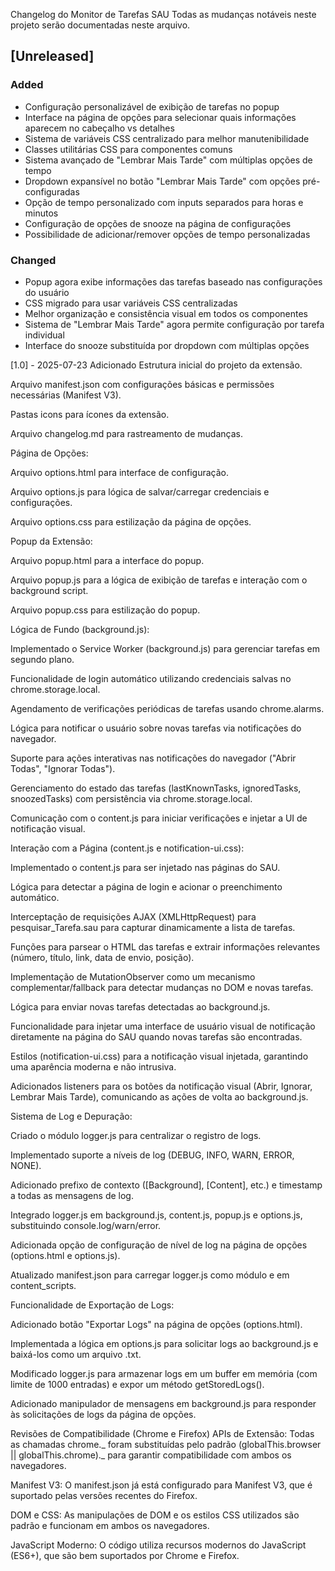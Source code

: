 Changelog do Monitor de Tarefas SAU
Todas as mudanças notáveis neste projeto serão documentadas neste arquivo.

## [Unreleased]

### Added
- Configuração personalizável de exibição de tarefas no popup
- Interface na página de opções para selecionar quais informações aparecem no cabeçalho vs detalhes
- Sistema de variáveis CSS centralizado para melhor manutenibilidade
- Classes utilitárias CSS para componentes comuns
- Sistema avançado de "Lembrar Mais Tarde" com múltiplas opções de tempo
- Dropdown expansível no botão "Lembrar Mais Tarde" com opções pré-configuradas
- Opção de tempo personalizado com inputs separados para horas e minutos
- Configuração de opções de snooze na página de configurações
- Possibilidade de adicionar/remover opções de tempo personalizadas

### Changed
- Popup agora exibe informações das tarefas baseado nas configurações do usuário
- CSS migrado para usar variáveis CSS centralizadas
- Melhor organização e consistência visual em todos os componentes
- Sistema de "Lembrar Mais Tarde" agora permite configuração por tarefa individual
- Interface do snooze substituída por dropdown com múltiplas opções

[1.0] - 2025-07-23
Adicionado
Estrutura inicial do projeto da extensão.

Arquivo manifest.json com configurações básicas e permissões necessárias (Manifest V3).

Pastas icons para ícones da extensão.

Arquivo changelog.md para rastreamento de mudanças.

Página de Opções:

Arquivo options.html para interface de configuração.

Arquivo options.js para lógica de salvar/carregar credenciais e configurações.

Arquivo options.css para estilização da página de opções.

Popup da Extensão:

Arquivo popup.html para a interface do popup.

Arquivo popup.js para a lógica de exibição de tarefas e interação com o background script.

Arquivo popup.css para estilização do popup.

Lógica de Fundo (background.js):

Implementado o Service Worker (background.js) para gerenciar tarefas em segundo plano.

Funcionalidade de login automático utilizando credenciais salvas no chrome.storage.local.

Agendamento de verificações periódicas de tarefas usando chrome.alarms.

Lógica para notificar o usuário sobre novas tarefas via notificações do navegador.

Suporte para ações interativas nas notificações do navegador ("Abrir Todas", "Ignorar Todas").

Gerenciamento do estado das tarefas (lastKnownTasks, ignoredTasks, snoozedTasks) com persistência via chrome.storage.local.

Comunicação com o content.js para iniciar verificações e injetar a UI de notificação visual.

Interação com a Página (content.js e notification-ui.css):

Implementado o content.js para ser injetado nas páginas do SAU.

Lógica para detectar a página de login e acionar o preenchimento automático.

Interceptação de requisições AJAX (XMLHttpRequest) para pesquisar_Tarefa.sau para capturar dinamicamente a lista de tarefas.

Funções para parsear o HTML das tarefas e extrair informações relevantes (número, título, link, data de envio, posição).

Implementação de MutationObserver como um mecanismo complementar/fallback para detectar mudanças no DOM e novas tarefas.

Lógica para enviar novas tarefas detectadas ao background.js.

Funcionalidade para injetar uma interface de usuário visual de notificação diretamente na página do SAU quando novas tarefas são encontradas.

Estilos (notification-ui.css) para a notificação visual injetada, garantindo uma aparência moderna e não intrusiva.

Adicionados listeners para os botões da notificação visual (Abrir, Ignorar, Lembrar Mais Tarde), comunicando as ações de volta ao background.js.

Sistema de Log e Depuração:

Criado o módulo logger.js para centralizar o registro de logs.

Implementado suporte a níveis de log (DEBUG, INFO, WARN, ERROR, NONE).

Adicionado prefixo de contexto ([Background], [Content], etc.) e timestamp a todas as mensagens de log.

Integrado logger.js em background.js, content.js, popup.js e options.js, substituindo console.log/warn/error.

Adicionada opção de configuração de nível de log na página de opções (options.html e options.js).

Atualizado manifest.json para carregar logger.js como módulo e em content_scripts.

Funcionalidade de Exportação de Logs:

Adicionado botão "Exportar Logs" na página de opções (options.html).

Implementada a lógica em options.js para solicitar logs ao background.js e baixá-los como um arquivo .txt.

Modificado logger.js para armazenar logs em um buffer em memória (com limite de 1000 entradas) e expor um método getStoredLogs().

Adicionado manipulador de mensagens em background.js para responder às solicitações de logs da página de opções.

Revisões de Compatibilidade (Chrome e Firefox)
APIs de Extensão: Todas as chamadas chrome._ foram substituídas pelo padrão (globalThis.browser || globalThis.chrome)._ para garantir compatibilidade com ambos os navegadores.

Manifest V3: O manifest.json já está configurado para Manifest V3, que é suportado pelas versões recentes do Firefox.

DOM e CSS: As manipulações de DOM e os estilos CSS utilizados são padrão e funcionam em ambos os navegadores.

JavaScript Moderno: O código utiliza recursos modernos do JavaScript (ES6+), que são bem suportados por Chrome e Firefox.